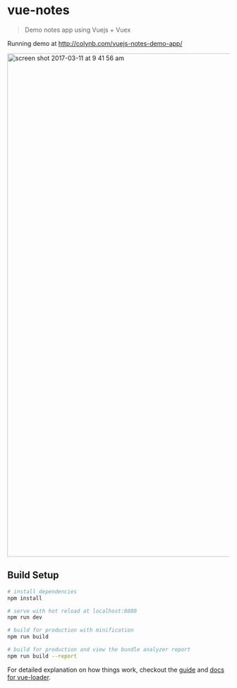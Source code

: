 # vue-notes

> Demo notes app using Vuejs + Vuex

Running demo at http://colynb.com/vuejs-notes-demo-app/

<img width="1139" alt="screen shot 2017-03-11 at 9 41 56 am" src="https://cloud.githubusercontent.com/assets/1049124/23825026/85f9318a-063f-11e7-99e6-4b35c0390caf.png">

## Build Setup

``` bash
# install dependencies
npm install

# serve with hot reload at localhost:8080
npm run dev

# build for production with minification
npm run build

# build for production and view the bundle analyzer report
npm run build --report
```

For detailed explanation on how things work, checkout the [guide](http://vuejs-templates.github.io/webpack/) and [docs for vue-loader](http://vuejs.github.io/vue-loader).
